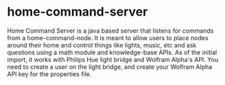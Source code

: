 home-command-server
===================

Home Command Server is a java based server that listens for commands from a home-command-node.  It is meant to allow users to place nodes around their home and control things like lights, music, etc and ask questions using a math module and knowledge-base APIs.  As of the initial import, it works with Philips Hue light bridge and Wolfram Alpha's API. You need to create a user on the light bridge, and create your Wolfram Alpha API key for the properties file.

